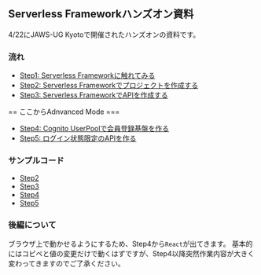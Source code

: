## Serverless Frameworkハンズオン資料

4/22にJAWS-UG Kyotoで開催されたハンズオンの資料です。

### 流れ

- [Step1: Serverless Frameworkに触れてみる](docs/step1.md)
- [Step2: Serverless Frameworkでプロジェクトを作成する](docs/step2.md)
- [Step3: Serverless FrameworkでAPIを作成する](docs/step3.md)

== ここからAdnvanced Mode ===

- [Step4: Cognito UserPoolで会員登録基盤を作る](docs/step4.md)
- [Step5: ログイン状態限定のAPIを作る](docs/step5.md)

### サンプルコード
- [Step2](example/step2)
- [Step3](example/step3)
- [Step4](https://github.com/aws/amazon-cognito-identity-js/tree/master/examples/babel-webpack)
- [Step5](https://github.com/hideokamoto/react-serverless-dashboard)


### 後編について
ブラウザ上で動かせるようにするため、Step4から`React`が出てきます。
基本的にはコピペと値の変更だけで動くはずですが、Step4以降突然作業内容が大きく変わってきますのでご了承ください。

